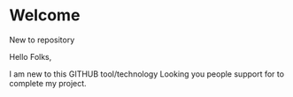 # Welcome
New to repository


Hello Folks, 

I am new to this GITHUB tool/technology 
Looking you people support for to complete my project. 
